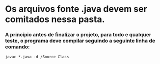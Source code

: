 # Os arquivos fonte .java devem ser comitados nessa pasta.

### A princípio antes de finalizar o projeto, para todo e qualquer teste, o programa deve compilar seguindo a seguinte linha de comando:
```javac *.java -d /Source Class```